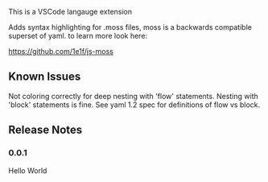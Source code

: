 This is a VSCode langauge extension

Adds syntax highlighting for .moss files, moss is a backwards compatible superset of yaml. to learn more look here:

https://github.com/1e1f/js-moss

## Known Issues

Not coloring correctly for deep nesting with 'flow' statements. Nesting with 'block' statements is fine. See yaml 1.2 spec for definitions of flow vs block.

## Release Notes

### 0.0.1

Hello World
